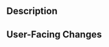 ## Description
<!-- Brief description of the changes -->


## User-Facing Changes
<!-- List any changes that affect users. Write "None" if there are no user-facing changes -->
<!-- Note: These changes will be summarized by AI for release notes and Slack notifications -->

